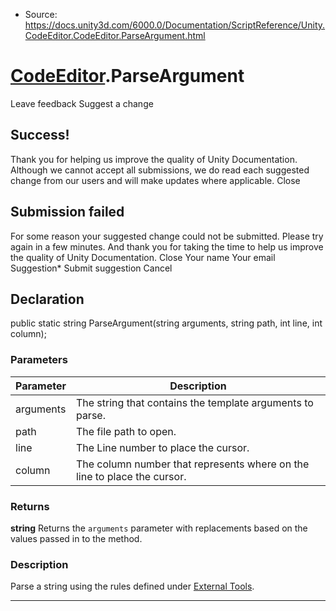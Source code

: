 * Source: https://docs.unity3d.com/6000.0/Documentation/ScriptReference/Unity.CodeEditor.CodeEditor.ParseArgument.html

#  [CodeEditor](https://docs.unity3d.com/6000.0/Documentation/ScriptReference/Unity.CodeEditor.CodeEditor.html).ParseArgument
Leave feedback
Suggest a change
## Success!
Thank you for helping us improve the quality of Unity Documentation. Although we cannot accept all submissions, we do read each suggested change from our users and will make updates where applicable.
Close
## Submission failed
For some reason your suggested change could not be submitted. Please <a>try again</a> in a few minutes. And thank you for taking the time to help us improve the quality of Unity Documentation.
Close
Your name Your email Suggestion* Submit suggestion
Cancel
## Declaration
public static string ParseArgument(string arguments, string path, int line, int column); 
### Parameters
Parameter | Description  
---|---  
arguments | The string that contains the template arguments to parse.  
path | The file path to open.  
line | The Line number to place the cursor.  
column | The column number that represents where on the line to place the cursor.  
### Returns
**string** Returns the `arguments` parameter with replacements based on the values passed in to the method. 
### Description
Parse a string using the rules defined under [External Tools](https://docs.unity3d.com/6000.0/Documentation/Manual/Preferences.html).
* * *
